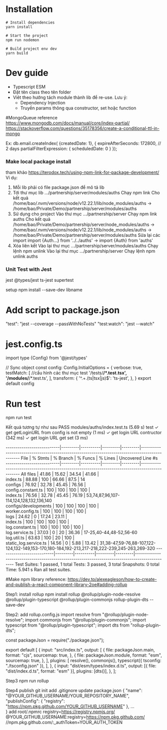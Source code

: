 # Installation

    # Install dependencies
    yarn install

    # Start the project
    npm run nodemon

    # Build project env dev
    yarn build

# Dev guide

- Typescript ESM
- Đặt tên class theo tên folder
- Viêt theo hướng tách module thành lib để re-use. Lưu ý:
  - Dependency Injection
  - Truyền params thông qua constructor, set hoặc function

#MongoQueue
reference https://www.mongodb.com/docs/manual/core/index-partial/
https://stackoverflow.com/questions/35178356/create-a-conditional-ttl-in-mongo

Ex:
db.email.createIndex( {createdDate: 1}, {
    expireAfterSeconds: 172800, // 2 days
    partialFilterExpression: {
        scheduledDate: 0
    }
});
### Make local package install

tham khảo https://terodox.tech/using-npm-link-for-package-development/
Ví dụ:

1. Mỗi lib phải có file package.json để mô tả lib
2. Tới thư mục lib .../partnership/server/modules/auths
   Chạy npm link
   Cho kết quả /home/bao/.nvm/versions/node/v12.22.1/lib/node_modules/auths -> /home/bao/Private/Demo/partnership/server/modules/auths
3. Sử dụng cho project
   Vào thư mục .../partnership/server
   Chạy npm link auths
   Cho kết quả /home/bao/Private/Demo/partnership/server/node_modules/auths -> /home/bao/.nvm/versions/node/v12.22.1/lib/node_modules/auths -> /home/bao/Private/Demo/partnership/server/modules/auths
   Sửa lại các import
   import {Auth...} from '../../auths' -> import {Auth} from 'auths'
4. Xóa liên kết
   Vào lại thư mục .../partnership/server/modules/auths
   Chạy lệnh npm unlink
   Vào lại thư mục .../partnership/server
   Chạy lệnh npm unlink auths

### Unit Test with Jest

jest
@types/jest
ts-jest
supertest

setup
npm install --save-dev libname

# Add script to package.json

"test": "jest --coverage --passWithNoTests"
"test:watch": "jest --watch"

# jest.config.ts

import type {Config} from '@jest/types'

// Sync object
const config: Config.InitialOptions = {
verbose: true,
testMatch: [ //cấu hình các thư mục test
'<rootDir>/tests/**/*.test.tsx',
'<rootDir>/modules/**/*.test.ts',
],
transform: {
'^.+\.(ts|tsx|js)$': 'ts-jest',
},
}
export default config

# Run test

npm run test

Kết quả tương tự như sau
PASS modules/auths/index.test.ts (5.69 s)
test
✓ get getLoginURL from config is not empty (1 ms)
✓ get login URL contructor (342 ms)
✓ get login URL get set (3 ms)

---------------------------|---------|----------|---------|---------|-----------------------------------------------------------------------------------------------
File | % Stmts | % Branch | % Funcs | % Lines | Uncovered Line #s  
---------------------------|---------|----------|---------|---------|-----------------------------------------------------------------------------------------------
All files | 41.86 | 15.62 | 34.54 | 41.66 |   
 index.ts | 88.88 | 100 | 66.66 | 87.5 | 14  
 configs | 76.92 | 32.78 | 45.45 | 76.56 |  
 config.constant.ts | 100 | 100 | 100 | 100 |  
 index.ts | 76.56 | 32.78 | 45.45 | 76.19 | 53,74,87,96,107-114,124,128,132,136,140  
 configs/developments | 100 | 100 | 100 | 100 |  
 worker.config.ts | 100 | 100 | 100 | 100 |  
 logs | 24.62 | 0 | 17.24 | 23.11 |  
 index.ts | 100 | 100 | 100 | 100 |  
 log.constant.ts | 100 | 100 | 100 | 100 |  
 log.service.ts | 37.03 | 0 | 20 | 36.36 | 17-25,40-44,48-52,56-60  
 log.util.ts | 63.63 | 100 | 20 | 100 |  
 static_log.service.ts | 14.56 | 0 | 5.88 | 13.42 | 31,38-47,59-76,88-107,122-124,132-149,153-170,180-184,192-213,217-218,222-239,245-263,269-320
---------------------------|---------|----------|---------|---------|-----------------------------------------------------------------------------------------------
Test Suites: 1 passed, 1 total
Tests: 3 passed, 3 total
Snapshots: 0 total
Time: 5.941 s
Ran all test suites.

#Make npm library
reference: https://dev.to/alexeagleson/how-to-create-and-publish-a-react-component-library-2oe#adding-rollup

Step1: install rollup
npm install rollup @rollup/plugin-node-resolve @rollup/plugin-typescript @rollup/plugin-commonjs rollup-plugin-dts --save-dev

Step2: add rollup.config.js
import resolve from "@rollup/plugin-node-resolve";
import commonjs from "@rollup/plugin-commonjs";
import typescript from "@rollup/plugin-typescript";
import dts from "rollup-plugin-dts";

const packageJson = require("./package.json");

export default [
  {
    input: "src/index.ts",
    output: [
      {
        file: packageJson.main,
        format: "cjs",
        sourcemap: true,
      },
      {
        file: packageJson.module,
        format: "esm",
        sourcemap: true,
      },
    ],
    plugins: [
      resolve(),
      commonjs(),
      typescript({ tsconfig: "./tsconfig.json" }),
    ],
  },
  {
    input: "dist/esm/types/index.d.ts",
    output: [{ file: "dist/index.d.ts", format: "esm" }],
    plugins: [dts()],
  },
];

Step3 npm run rollup

Step4 publish
  git init
  add .gitignore
  update package.json
    {
    "name": "@YOUR_GITHUB_USERNAME/YOUR_REPOSITORY_NAME",
    "publishConfig": {
        "registry": "https://npm.pkg.github.com/YOUR_GITHUB_USERNAME"
    },
    ...  
    }
  add root/.npmrc
  registry=https://registry.npmjs.org/
@YOUR_GITHUB_USERNAME:registry=https://npm.pkg.github.com/
//npm.pkg.github.com/:_authToken=YOUR_AUTH_TOKEN
